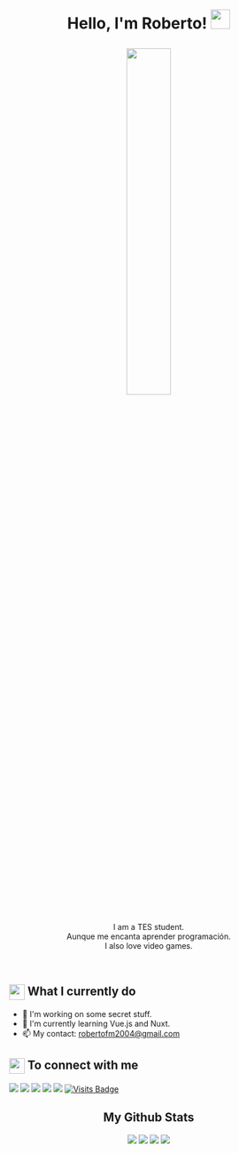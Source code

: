 <h1><p align="center">Hello, I'm Roberto! <a href="https://rahulmahesh.me/"><img src="https://media.giphy.com/media/hvRJCLFzcasrR4ia7z/giphy.gif" width="35px"></h1></a></p>

<p align="center" ><img 
 src="https://user-images.githubusercontent.com/22797857/90096358-dba16400-dd54-11ea-8e44-e181ada72661.gif" width="40%"/></p>

<p align="center">I am a TES student.<br/>Aunque me encanta aprender programación.<br>I also love video games.<br></p><br/>

<summary><h2><img src="https://emojis.slackmojis.com/emojis/images/1453406830/264/success-kid.png?1453406830" align="center"
                width="28" /> What I currently do</h2></summary>

- 🔭 I'm working on some secret stuff.
- 🌱 I'm currently learning Vue.js and Nuxt.
- 📫 My contact: robertofm2004@gmail.com

<summary><h2><img src="https://emojis.slackmojis.com/emojis/images/1579216111/7550/pikachu_wave.gif?1579216111" align="center"
                width="28" /> To connect with me</h2></summary>

<p align = "center">
 
[<img src ="https://img.shields.io/badge/portfolio-%23.svg?&style=for-the-badge&logo=&logoColor=white%22">]()
[<img src="https://img.shields.io/badge/twitter-%231DA1F2.svg?&style=for-the-badge&logo=twitter&logoColor=white" />](https://twitter.com/) 
[<img src="https://img.shields.io/badge/linkedin-%230077B5.svg?&style=for-the-badge&logo=linkedin&logoColor=white" />](https://www.linkedin.com/in//)
[<img src = "https://img.shields.io/badge/instagram-%23E4405F.svg?&style=for-the-badge&logo=instagram&logoColor=white">](https://www.instagram.com/)
[<img src="https://img.shields.io/badge/facebook-%231877F2.svg?&style=for-the-badge&logo=facebook&logoColor=white" />](https://www.facebook.com/) 
[![Visits Badge](https://badges.pufler.dev/visits/RahulMahesh62/RahulMahesh62?style=for-the-badge)](https://github.com/SableGryphon)

</p>

<h2 align="center">My Github Stats</h2>
<p align="center">
	<img
		align="center"
		src="https://github-readme-stats.vercel.app/api/top-langs/?username=soham4abc&&layout=compact&bg_color=0,73FA79,73FDFF,7A81FF&theme=graywhite"
	/>
	<img
		align="center"
		src="https://github-readme-stats.vercel.app/api?username=soham4abc&count_private=true&show_icons=trueline_height=21&bg_color=0,EC6C6C,FFD479,FFFC79,73FA79&theme=graywhite"
	/>
	<img align="center" src="https://github-readme-streak-stats.herokuapp.com/?user=soham4abc&theme=dracula">
	<img
		align="center"
		src="https://github-profile-trophy.vercel.app/?username=soham4abc&theme=onedark"
	/>
</p>
